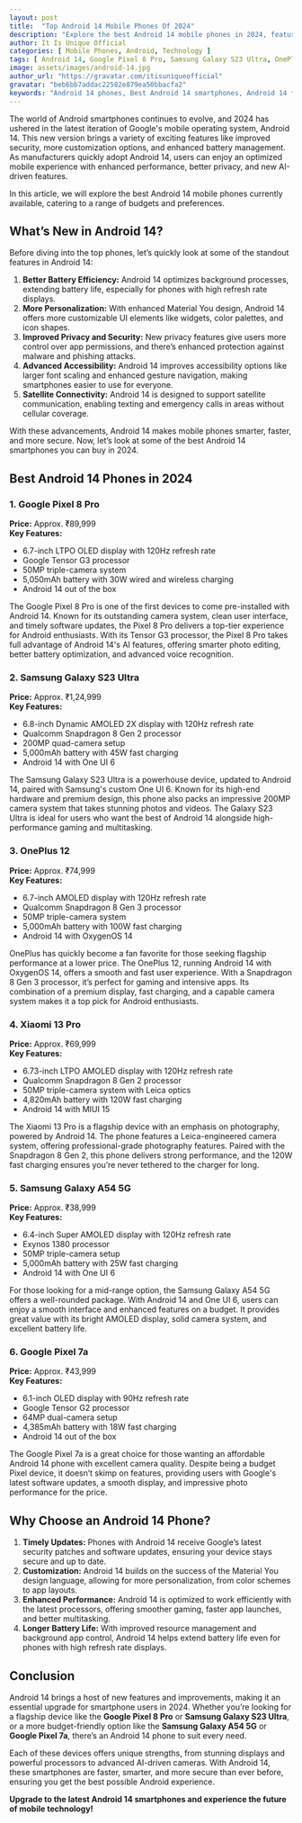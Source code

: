 ```yaml
---
layout: post
title:  "Top Android 14 Mobile Phones Of 2024"
description: "Explore the best Android 14 mobile phones in 2024, featuring top-tier performance, innovative features, and the latest updates."
author: It Is Unique Official
categories: [ Mobile Phones, Android, Technology ]
tags: [ Android 14, Google Pixel 8 Pro, Samsung Galaxy S23 Ultra, OnePlus 12, Xiaomi 13 Pro, Samsung Galaxy A54 5G, Google Pixel 7a ]
image: assets/images/android-14.jpg
author_url: "https://gravatar.com/itisuniqueofficial"
gravatar: "beb6bb7addac22582e879ea50bbacfa2"
keywords: "Android 14 phones, Best Android 14 smartphones, Android 14 features"
---
```


The world of Android smartphones continues to evolve, and 2024 has ushered in the latest iteration of Google's mobile operating system, Android 14. This new version brings a variety of exciting features like improved security, more customization options, and enhanced battery management. As manufacturers quickly adopt Android 14, users can enjoy an optimized mobile experience with enhanced performance, better privacy, and new AI-driven features. 

In this article, we will explore the best Android 14 mobile phones currently available, catering to a range of budgets and preferences.

## What’s New in Android 14?

Before diving into the top phones, let’s quickly look at some of the standout features in Android 14:
1. **Better Battery Efficiency:** Android 14 optimizes background processes, extending battery life, especially for phones with high refresh rate displays.
2. **More Personalization:** With enhanced Material You design, Android 14 offers more customizable UI elements like widgets, color palettes, and icon shapes.
3. **Improved Privacy and Security:** New privacy features give users more control over app permissions, and there’s enhanced protection against malware and phishing attacks.
4. **Advanced Accessibility:** Android 14 improves accessibility options like larger font scaling and enhanced gesture navigation, making smartphones easier to use for everyone.
5. **Satellite Connectivity:** Android 14 is designed to support satellite communication, enabling texting and emergency calls in areas without cellular coverage.

With these advancements, Android 14 makes mobile phones smarter, faster, and more secure. Now, let’s look at some of the best Android 14 smartphones you can buy in 2024.

## Best Android 14 Phones in 2024

### 1. **Google Pixel 8 Pro**
   **Price:** Approx. ₹89,999  
   **Key Features:**
   - 6.7-inch LTPO OLED display with 120Hz refresh rate
   - Google Tensor G3 processor
   - 50MP triple-camera system
   - 5,050mAh battery with 30W wired and wireless charging
   - Android 14 out of the box

The Google Pixel 8 Pro is one of the first devices to come pre-installed with Android 14. Known for its outstanding camera system, clean user interface, and timely software updates, the Pixel 8 Pro delivers a top-tier experience for Android enthusiasts. With its Tensor G3 processor, the Pixel 8 Pro takes full advantage of Android 14's AI features, offering smarter photo editing, better battery optimization, and advanced voice recognition.

### 2. **Samsung Galaxy S23 Ultra**
   **Price:** Approx. ₹1,24,999  
   **Key Features:**
   - 6.8-inch Dynamic AMOLED 2X display with 120Hz refresh rate
   - Qualcomm Snapdragon 8 Gen 2 processor
   - 200MP quad-camera setup
   - 5,000mAh battery with 45W fast charging
   - Android 14 with One UI 6

The Samsung Galaxy S23 Ultra is a powerhouse device, updated to Android 14, paired with Samsung's custom One UI 6. Known for its high-end hardware and premium design, this phone also packs an impressive 200MP camera system that takes stunning photos and videos. The Galaxy S23 Ultra is ideal for users who want the best of Android 14 alongside high-performance gaming and multitasking.

### 3. **OnePlus 12**
   **Price:** Approx. ₹74,999  
   **Key Features:**
   - 6.7-inch AMOLED display with 120Hz refresh rate
   - Qualcomm Snapdragon 8 Gen 3 processor
   - 50MP triple-camera system
   - 5,000mAh battery with 100W fast charging
   - Android 14 with OxygenOS 14

OnePlus has quickly become a fan favorite for those seeking flagship performance at a lower price. The OnePlus 12, running Android 14 with OxygenOS 14, offers a smooth and fast user experience. With a Snapdragon 8 Gen 3 processor, it’s perfect for gaming and intensive apps. Its combination of a premium display, fast charging, and a capable camera system makes it a top pick for Android enthusiasts.

### 4. **Xiaomi 13 Pro**
   **Price:** Approx. ₹69,999  
   **Key Features:**
   - 6.73-inch LTPO AMOLED display with 120Hz refresh rate
   - Qualcomm Snapdragon 8 Gen 2 processor
   - 50MP triple-camera system with Leica optics
   - 4,820mAh battery with 120W fast charging
   - Android 14 with MIUI 15

The Xiaomi 13 Pro is a flagship device with an emphasis on photography, powered by Android 14. The phone features a Leica-engineered camera system, offering professional-grade photography features. Paired with the Snapdragon 8 Gen 2, this phone delivers strong performance, and the 120W fast charging ensures you’re never tethered to the charger for long.

### 5. **Samsung Galaxy A54 5G**
   **Price:** Approx. ₹38,999  
   **Key Features:**
   - 6.4-inch Super AMOLED display with 120Hz refresh rate
   - Exynos 1380 processor
   - 50MP triple-camera setup
   - 5,000mAh battery with 25W fast charging
   - Android 14 with One UI 6

For those looking for a mid-range option, the Samsung Galaxy A54 5G offers a well-rounded package. With Android 14 and One UI 6, users can enjoy a smooth interface and enhanced features on a budget. It provides great value with its bright AMOLED display, solid camera system, and excellent battery life.

### 6. **Google Pixel 7a**
   **Price:** Approx. ₹43,999  
   **Key Features:**
   - 6.1-inch OLED display with 90Hz refresh rate
   - Google Tensor G2 processor
   - 64MP dual-camera setup
   - 4,385mAh battery with 18W fast charging
   - Android 14 out of the box

The Google Pixel 7a is a great choice for those wanting an affordable Android 14 phone with excellent camera quality. Despite being a budget Pixel device, it doesn’t skimp on features, providing users with Google's latest software updates, a smooth display, and impressive photo performance for the price.

## Why Choose an Android 14 Phone?

1. **Timely Updates:** Phones with Android 14 receive Google’s latest security patches and software updates, ensuring your device stays secure and up to date.
2. **Customization:** Android 14 builds on the success of the Material You design language, allowing for more personalization, from color schemes to app layouts.
3. **Enhanced Performance:** Android 14 is optimized to work efficiently with the latest processors, offering smoother gaming, faster app launches, and better multitasking.
4. **Longer Battery Life:** With improved resource management and background app control, Android 14 helps extend battery life even for phones with high refresh rate displays.

## Conclusion

Android 14 brings a host of new features and improvements, making it an essential upgrade for smartphone users in 2024. Whether you’re looking for a flagship device like the **Google Pixel 8 Pro** or **Samsung Galaxy S23 Ultra**, or a more budget-friendly option like the **Samsung Galaxy A54 5G** or **Google Pixel 7a**, there’s an Android 14 phone to suit every need.

Each of these devices offers unique strengths, from stunning displays and powerful processors to advanced AI-driven cameras. With Android 14, these smartphones are faster, smarter, and more secure than ever before, ensuring you get the best possible Android experience.

**Upgrade to the latest Android 14 smartphones and experience the future of mobile technology!**

